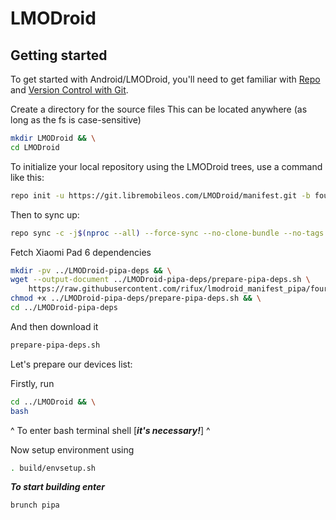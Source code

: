 LMODroid
===========

Getting started
---------------

To get started with Android/LMODroid, you'll need to get
familiar with [Repo](https://source.android.com/source/using-repo.html) and [Version Control with Git](https://source.android.com/source/version-control.html).

Create a directory for the source files
This can be located anywhere (as long as the fs is case-sensitive)

```bash
mkdir LMODroid && \
cd LMODroid
```

To initialize your local repository using the LMODroid trees, use a command like this:

```bash
repo init -u https://git.libremobileos.com/LMODroid/manifest.git -b fourteen --git-lfs
```
Then to sync up:

```bash
repo sync -c -j$(nproc --all) --force-sync --no-clone-bundle --no-tags
```

Fetch Xiaomi Pad 6 dependencies

```bash
mkdir -pv ../LMODroid-pipa-deps && \
wget --output-document ../LMODroid-pipa-deps/prepare-pipa-deps.sh \
    https://raw.githubusercontent.com/rifux/lmodroid_manifest_pipa/fourteen/device/pipa-prepare.sh && \
chmod +x ../LMODroid-pipa-deps/prepare-pipa-deps.sh && \
cd ../LMODroid-pipa-deps
```

And then download it

```bash
prepare-pipa-deps.sh
```

Let's prepare our devices list:

Firstly, run

```bash
cd ../LMODroid && \
bash
```

^ To enter bash terminal shell [__*it's necessary!*__] ^

Now setup environment using

```bash
. build/envsetup.sh
```

__*To start building enter*__

```bash
brunch pipa
```